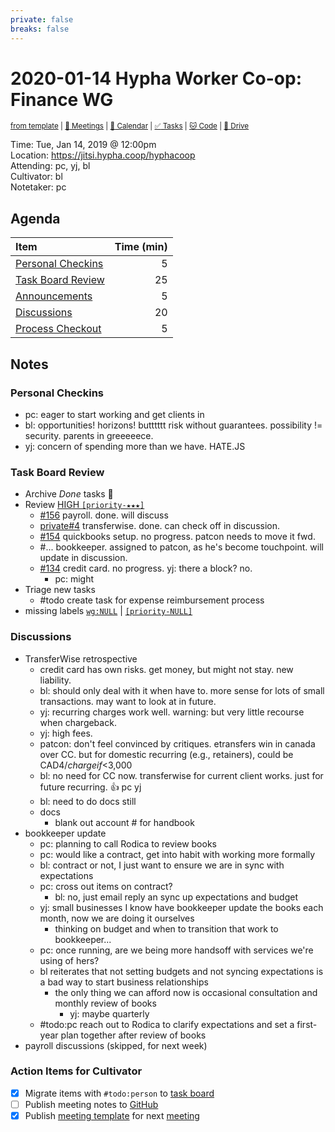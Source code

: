 ```yaml
---
private: false
breaks: false
---
```

# 2020-01-14 Hypha Worker Co-op: Finance WG

<sup>[from template][template] | [:notebook: Meetings][meetings] | [:date: Calendar][calendar] | [:white_check_mark: Tasks][tasks] | [:cat: Code][gh] | [:open_file_folder: Drive][gdrive]</sup>

Time:       Tue, Jan 14, 2019 @ 12:00pm  
Location:   https://jitsi.hypha.coop/hyphacoop  
Attending:  pc, yj, bl  
Cultivator: bl  
Notetaker:  pc

## Agenda

| Item                                        | Time (min) |
|:--------------------------------------------|-----------:|
| [Personal Checkins](#Personal-Checkins)     |          5 |
| [Task Board Review](#Task-Board-Review)     |         25 |
| [Announcements](#Announcements)             |          5 |
| [Discussions](#Discussions)                 |         20 |
| [Process Checkout](#Process-Checkout)       |          5 |

## Notes

### Personal Checkins

- pc: eager to start working and get clients in
- bl: opportunities! horizons! butttttt risk without guarantees. possibility != security. parents in greeeeece.
- yj: concern of spending more than we have. HATE.JS

### Task Board Review

- Archive _Done_ tasks :tada:
- Review [HIGH `[priority-★★★]`][l-pri-hi]
    - [#156](https://github.com/hyphacoop/organizing/issues/156) payroll. done. will discuss
    - [private#4](https://github.com/hyphacoop/organizing-private/issues/4) transferwise. done. can check off in discussion.
    - [#154](https://github.com/hyphacoop/organizing/issues/154) quickbooks setup. no progress. patcon needs to move it fwd.
    - #... bookkeeper. assigned to patcon, as he's become touchpoint. will update in discussion.
    - [#134](https://github.com/hyphacoop/organizing/issues/134) credit card. no progress. yj: there a block? no.
        - pc: might
- Triage new tasks
    - #todo create task for expense reimbursement process
- missing labels [`wg:NULL`][l-none] | [`[priority-NULL]`][l-pri-none]

### Discussions

- TransferWise retrospective
    - credit card has own risks. get money, but might not stay. new liability.
    - bl: should only deal with it when have to. more sense for lots of small transactions. may want to look at in future.
    - yj: recurring charges work well. warning: but very little recourse when chargeback.
    - yj: high fees.
    - patcon: don't feel convinced by critiques. etransfers win in canada over CC. but for domestic recurring (e.g., retainers), could be CAD$4/charge if <$3,000
    - bl: no need for CC now. transferwise for current client works. just for future recurring. :+1: pc yj
    - bl: need to do docs still
    - docs
        - blank out account # for handbook
- bookkeeper update
    - pc: planning to call Rodica to review books
    - pc: would like a contract, get into habit with working more formally
    - bl: contract or not, I just want to ensure we are in sync with expectations
    - pc: cross out items on contract?
        - bl: no, just email reply an sync up expectations and budget
    - yj: small businesses I know have bookkeeper update the books each month, now we are doing it ourselves
        - thinking on budget and when to transition that work to bookkeeper...
    - pc: once running, are we being more handsoff with services we're using of hers?
    - bl reiterates that not setting budgets and not syncing expectations is a bad way to start business relationships
        - the only thing we can afford now is occasional consultation and monthly review of books
            - yj: maybe quarterly
    - #todo:pc reach out to Rodica to clarify expectations and set a first-year plan together after review of books 
- payroll discussions (skipped, for next week)

### Action Items for Cultivator

- [x] Migrate items with `#todo:person` to [task board][tasks]
- [ ] Publish meeting notes to [GitHub][gh]
- [x] Publish [meeting template][template] for next [meeting][meetings]

<!-- Links: Important -->
[template]: https://link.hypha.coop/template
[meetings]: https://link.hypha.coop/meetings
[calendar]: https://link.hypha.coop/calendar
[tasks]:    https://link.hypha.coop/tasks
[gh]:       https://link.hypha.coop/gh
[gdrive]:   https://link.hypha.coop/gdrive

<!-- Links: Labels -->
[l-pri-hi]: https://github.com/orgs/hyphacoop/projects/2?card_filter_query=label:[priority-★★★]
[l-pri-md]: https://github.com/orgs/hyphacoop/projects/2?card_filter_query=label:[priority-★★☆]
[l-pri-lo]: https://github.com/orgs/hyphacoop/projects/2?card_filter_query=label:[priority-★☆☆]
[l-pri-none]: https://github.com/orgs/hyphacoop/projects/2?card_filter_query=-label:[priority-★☆☆]+-label:[priority-★★☆]+-label:[priority-★★★]
[l-biz]: https://github.com/orgs/hyphacoop/projects/2?card_filter_query=label:"wg:business-planning"
[l-fin]: https://github.com/orgs/hyphacoop/projects/2?card_filter_query=label:"wg:finance"
[l-gov]: https://github.com/orgs/hyphacoop/projects/2?card_filter_query=label:"wg:governance
[l-ops]: https://github.com/orgs/hyphacoop/projects/2?card_filter_query=label:"wg:infra-ops"
[l-none]: https://github.com/orgs/hyphacoop/projects/2?card_filter_query=-label:wg:infra-ops+-label:wg:finance+-label:wg:governance+-label:wg:business-planning

<!-- Links: Working Groups -->
[biz-wg]: https://link.hypha.coop/biz-wg
[fin-wg]: https://link.hypha.coop/fin-wg
[gov-wg]: https://link.hypha.coop/gov-wg
[ops-wg]: https://link.hypha.coop/ops-wg
